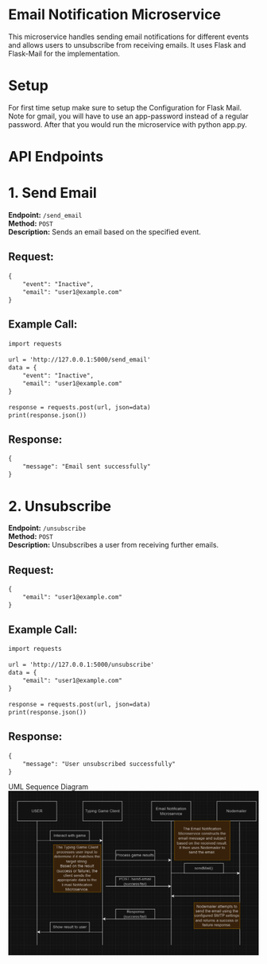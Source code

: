 # Email Notification Microservice
This microservice handles sending email notifications for different events and allows users to unsubscribe from receiving emails. It uses Flask and Flask-Mail for the implementation.

# Setup
For first time setup make sure to setup the Configuration for Flask Mail. Note for gmail, you will have to use an app-password instead of a regular password. After that you would run the microservice with python app.py.

# API Endpoints
# 1. Send Email
**Endpoint:** `/send_email`  
**Method:** `POST`  
**Description:** Sends an email based on the specified event.

## Request:
```
{
    "event": "Inactive",
    "email": "user1@example.com"
}
```

## Example Call:
```
import requests

url = 'http://127.0.0.1:5000/send_email'
data = {
    "event": "Inactive",
    "email": "user1@example.com"
}

response = requests.post(url, json=data)
print(response.json())
```

## Response:
```
{
    "message": "Email sent successfully"
}
```
# 2. Unsubscribe
**Endpoint:** `/unsubscribe`  
**Method:** `POST`  
**Description:** Unsubscribes a user from receiving further emails.

## Request:
```
{
    "email": "user1@example.com"
}
```
## Example Call:
```
import requests

url = 'http://127.0.0.1:5000/unsubscribe'
data = {
    "email": "user1@example.com"
}

response = requests.post(url, json=data)
print(response.json())
```
## Response:
```
{
    "message": "User unsubscribed successfully"
}
```

UML Sequence Diagram
![UML Sequence Diagram](./UML%20Diagram.png)

